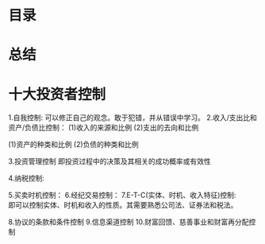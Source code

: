 # 目录
# 总结
# 十大投资者控制
1.自我控制: 可以修正自己的观念。敢于犯错，并从错误中学习。
2.收入/支出比和资产/负债比控制：
  (1)收入的来源和比例
  (2)支出的去向和比例

  (1)资产的种类和比例
  (2)负债的种类和比例

3.投资管理控制
  即投资过程中的决策及其相关的成功概率或有效性

4.纳税控制:

5.买卖时机控制：
6.经纪交易控制：
7.E-T-C(实体、时机、收入特征)控制:   
  即可以控制实体、时机和收入的性质。其需要熟悉公司法、证券法和税法。
  
8.协议的条款和条件控制
9.信息渠道控制
10.财富回馈、慈善事业和财富再分配控制